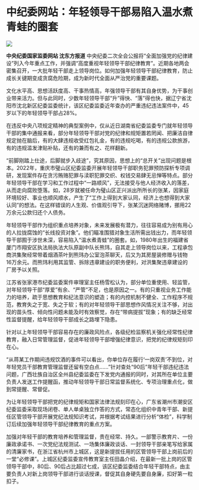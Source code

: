 # 中纪委网站：年轻领导干部易陷入温水煮青蛙的圈套

![](https://inews.gtimg.com/newsapp_bt/0/15634388947/1000)

**中央纪委国家监委网站 沈东方报道**
中央纪委二次全会公报将“全面加强党的纪律建设”列入今年重点工作，并强调“高度重视年轻领导干部纪律教育”。近期各地两会密集召开，一大批年轻干部走上领导岗位。如何加强年轻领导干部纪律教育，防止成长关键期变成贪腐危险期，成为新时代全面从严治党的重要课题。

文化水平高、思想活跃度高、干事热情高，年强领导干部有其自身优势，为干事创业带来活力。但与此同时，少数年轻领导干部“升”得快、“落”得也快，据辽宁省沈阳市沈北新区纪委监委统计，该区纪委监委近年查办的严重违纪违法案件中，45岁以下的年轻领导干部占28%。

在违反中央八项规定精神的典型案例中，仅从近日湖南省纪委监委专门就年轻领导干部的集中通报来看，部分年轻领导干部对党的纪律和规矩置若罔闻、把廉洁自律规定抛在脑后，有的大肆违规收受红包礼金，有的违规吃喝，有的违规公款旅游，有的违规滥发津贴补贴，还有的兼而有之、花样翻新。

“前脚刚踏上仕途，后脚就步入歧途”，究其原因，思想上的“总开关”出现问题是根本。2022年，重庆市璧山区纪委监委开展年轻领导干部职务犯罪预防探析专项调研，发现案件存在贪污贿赂犯罪与渎职犯罪交织、权钱交易肆无忌惮等特点。部分年轻领导干部在学习和工作过程中“一路顺风”，无法接受与他人经济收入的落差，从而走向腐败堕落。如，28岁就被任命为璧山区正兴派出所所长的张某，因家庭环境较好、事业也顺风顺水，产生了“工作上得到大家认同，经济上也想得到大家认同”的想法。在这样错误的人生观、价值观引导下，张某沉迷网络赌博，挪用22万余元公款归还个人债务。

年轻领导干部作为组织重点培养对象，未来发展极有潜力，往往容易成为别有用心的人拉拢腐蚀的“长线投资对象”。他们瞄准围猎对象生活所需出钱出力，而年轻领导干部囿于涉世未深，容易陷入“温水煮青蛙”的圈套。如，1980年出生的福建省厦门市翔安区执法局执法大队原副中队长熊玮，自其走上领导岗位以来，工程承包商洪集聚经常带着烟酒茶叶到熊玮办公室泡茶聊天，后又为其房屋装修赠与钱物16万余元。而熊玮利用其监管、拆除违章建设的职务便利，对洪集聚违章建设的厂房予以关照。

江苏省张家港市纪委监委案件审理室主任杨雪松认为，部分单位重使用、轻监管，对年轻领导干部“厚爱”有余、“严管”不足，也是原因之一。有的只重视业务工作能力的培养，疏于思想教育和纪法意识的塑造；有的内控机制不健全、工作程序不规范，教育失之于宽、失之于软；有的对年轻领导干部思想作风情况关注不够，对出现的苗头性、倾向性问题未能及时有效察觉，存在“带病提拔”现象；有的缺乏经常性监督提醒，给年轻领导干部成长之路埋下隐患。

针对以上年轻领导干部容易存在的廉政风险点，各级纪检监察机关强化经常性纪律教育，融入日常管理监督，促进年轻领导干部增强纪律意识，把党的纪律规矩刻印在心。

“从蒋某工作期间违规饮酒的事件可以看出，你单位存在履行‘一岗双责’不到位，对年轻党员干部教育管理监督还留有空白点……”针对查处“90后”年轻干部违纪违法问题，广西壮族自治区全州县纪委监委在下发党内通报的同时，对其所在单位主要负责人发送工作提醒函，推动年轻领导干部日常监督系统化、专项治理重点化，做到常提醒、常督促。

为让年轻领导干部把党的纪律规矩和国家法律法规刻印在心，广东省潮州市潮安区纪委监委采取现场闭卷、单人单桌独立作答的方式，常态化组织中青年干部、新提任区管领导干部开展党纪法规知识考试，并根据考试结果进行分析“体检”，科学制订后续加强年轻领导干部纪律教育的重点方案。

加强对年轻干部的教育培养和管理监督，贵在经常、持久。一部警示教育片、一份廉政承诺书、一次党纪法规测试、一场集体廉政谈话、一封领导干部亲笔写给家属的清廉家书，在浙江省杭州市上城区，这是新提拔任用的区管领导干部上岗前后的一堂“必修课”。上城区纪委监委宣传教育室主任田晶介绍，在最新一批上岗的区管领导干部中，80后、90后占比超过七成，该区纪委监委结合年轻干部特点，由主要负责人对新上岗领导干部进行谈话授课，督促其自身硬先要自身廉，扣好第一粒扣子。

